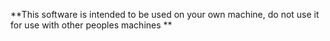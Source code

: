 **This software is intended to be used on your own machine, do not use it for use with other peoples machines  **
